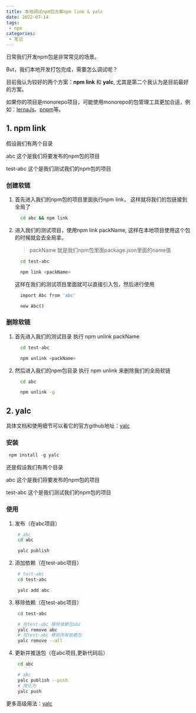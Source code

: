 ```yaml
---
title: 本地调试npm包方案npm link & yalc
date: 2022-07-14
tags:
 - npm
categories: 
 - 笔记
---
```


日常我们开发npm包是非常常见的场景。

But，我们本地开发打包完成，需要怎么调试呢？

目前我认为较好的两个方案：**npm link** 和 **yalc**, 尤其是第二个我认为是目前最好的方案。

如果你的项目是monorepo项目，可能使用monorepo的包管理工具更加合适，例如：[lernaJs](https://btoa.gitee.io/blog/blogs/category/20200515.html)、[pnpm](https://pnpm.io/zh/motivation)等。

## 1. npm link

假设我们有两个目录

abc 这个是我们将要发布的npm包的项目

test-abc 这个是我们测试我们的npm包的项目

### 创建软链

1. 首先进入我们的npm包的项目里面执行npm link， 这样就将我们的包链接到全局了

   ```bash
     cd abc && npm link
   ```

2. 进入我们的测试项目，使用npm link packName, 这样在本地项目使用这个包的时候就会去全局拿。

   > packName 就是我们npm包里面package.json里面的name值

   ```bash
     cd test-abc

     npm link <packName>
   ```

   这样在我们的测试项目里面就可以直接引入包，然后进行使用

   ```bash
     import Abc from 'abc'

     new Abc()
   ```

### 删除软链

1. 首先进入我们的测试目录 执行 npm unlink packName

   ```bash
     cd test-abc

     npm unlink <packName>
   ```

2. 然后进入我们的npm包目录 执行 npm unlink 来删除我们的全局软链

   ```bash
     cd abc

     npm unlink -g
   ```

## 2. yalc

具体文档和使用细节可以看它的官方github地址：[yalc](https://github.com/wclr/yalc)

### 安装

```javascript
 npm install -g yalc
```

还是假设我们有两个目录

abc 这个是我们将要发布的npm包的项目

test-abc 这个是我们测试我们的npm包的项目

### 使用

1. 发布（在abc项目）
   ```bash
    # abc
    cd abc 

    yalc publish
   ```
2. 添加依赖（在test-abc项目）
   ```bash
    # test-abc
    cd test-abc

    yalc add abc
   ```
3. 移除依赖（在test-abc项目）
   ```bash
    cd test-abc

    # 在test-abc 移除依赖包abc
    yalc remove abc
    # 在test-abc 移除所有依赖包
    yalc remove --all
   ```
4. 更新并推送包（在abc项目,更新代码后）
   ```bash
    cd abc 

    # abc
    yalc publish --push
    # 简化为
    yalc push
   ```

更多高级用法：[yalc](https://github.com/wclr/yalc)